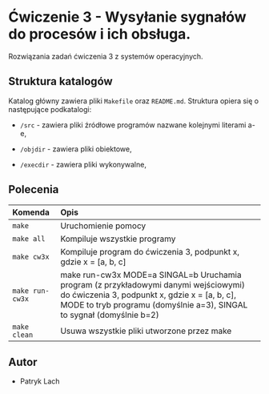 
# Ćwiczenie 3 - Wysyłanie sygnałów do procesów i ich obsługa.

Rozwiązania zadań ćwiczenia 3 z systemów operacyjnych.


## Struktura katalogów

Katalog główny zawiera pliki `Makefile` oraz `README.md`. Struktura opiera się o następujące podkatalogi:

- `/src`  - zawiera pliki źródłowe programów nazwane kolejnymi literami a-e,

- `/objdir`  - zawiera pliki obiektowe,

- `/execdir`  - zawiera pliki wykonywalne,

## Polecenia

| Komenda | Opis                     |
| :-------- | :-------------------------------- |
| `make`      | Uruchomienie pomocy |
| `make all`      | Kompiluje wszystkie programy |
| `make cw3x`      | Kompiluje program do ćwiczenia 3, podpunkt x, gdzie x = [a, b, c] |
| `make run-cw3x`      | make run-cw3x MODE=a SINGAL=b	Uruchamia program (z przykładowymi danymi wejściowymi) do ćwiczenia 3, podpunkt x, gdzie x = [a, b, c], MODE to tryb programu (domyślnie a=3), SINGAL to sygnał (domyślnie b=2) |
| `make clean`      | Usuwa wszystkie pliki utworzone przez make |

## Autor

- Patryk Lach

